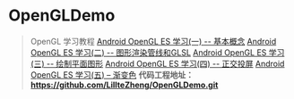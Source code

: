 # OpenGLDemo
> OpenGL 学习教程
> [Android OpenGL ES 学习(一) -- 基本概念](https://blog.csdn.net/u011418943/article/details/127950019?spm=1001.2014.3001.5502)
> [Android OpenGL ES 学习(二) -- 图形渲染管线和GLSL](https://blog.csdn.net/u011418943/article/details/128048284?spm=1001.2014.3001.5502)
> [Android OpenGL ES 学习(三) -- 绘制平面图形](https://blog.csdn.net/u011418943/article/details/128049711)
>  [Android OpenGL ES 学习(四) -- 正交投屏](https://blog.csdn.net/u011418943/article/details/128052420)
> [Android OpenGL ES 学习(五) – 渐变色](https://blog.csdn.net/u011418943/article/details/128120008?csdn_share_tail=%7B%22type%22%3A%22blog%22%2C%22rType%22%3A%22article%22%2C%22rId%22%3A%22128120008%22%2C%22source%22%3A%22u011418943%22%7D)
> **代码工程地址： https://github.com/LillteZheng/OpenGLDemo.git**
